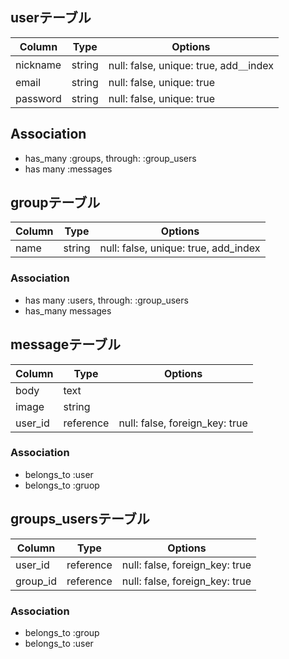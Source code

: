 ## userテーブル

|Column|Type|Options|
|------|----|-------|
|nickname|string|null: false, unique: true, add＿index|
|email|string|null: false, unique: true|
|password|string|null: false, unique: true|

## Association
- has_many :groups, through: :group_users
- has many :messages


## groupテーブル

|Column|Type|Options|
|------|----|-------|
|name|string|null: false, unique: true, add_index|

### Association
- has many :users, through: :group_users
- has_many messages


## messageテーブル

|Column|Type|Options|
|------|----|-------|
|body|text||
|image|string||
|user_id|reference|null: false, foreign_key: true|

### Association
- belongs_to :user
- belongs_to :gruop
 
 
 ## groups_usersテーブル

|Column|Type|Options|
|------|----|-------|
|user_id|reference|null: false, foreign_key: true|
|group_id|reference|null: false, foreign_key: true|

### Association
- belongs_to :group
- belongs_to :user

